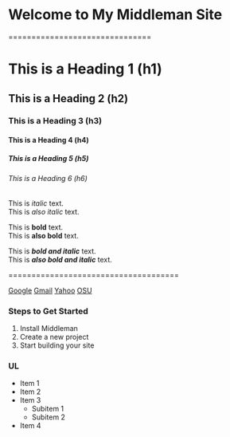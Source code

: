 # Welcome to My Middleman Site  
=============================== 

# This is a Heading 1 (h1)

## This is a Heading 2 (h2)

### This is a Heading 3 (h3)

#### This is a Heading 4 (h4)

##### This is a Heading 5 (h5)

###### This is a Heading 6 (h6)


This is *italic* text.  
This is _also italic_ text.

This is **bold** text.  
This is __also bold__ text.

This is ***bold and italic*** text.  
This is ___also bold and italic___ text.

=====================================

[Google](https://www.google.com)
[Gmail](https://www.gmail.com)
[Yahoo](https://www.yahoo.com)
[OSU](https://www.osu.edu)


### Steps to Get Started  
1. Install Middleman  
2. Create a new project  
3. Start building your site  

### UL
- Item 1
- Item 2
- Item 3
  - Subitem 1
  - Subitem 2
- Item 4

